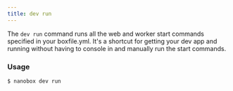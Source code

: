 ```yaml
---
title: dev run
---
```


The `dev run` command runs all the web and worker start commands specified in your boxfile.yml. It's a shortcut for getting your dev app and running without having to console in and manually run the start commands.

### Usage
```bash
$ nanobox dev run
```
